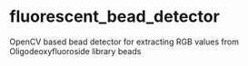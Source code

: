 # fluorescent_bead_detector
OpenCV based bead detector for extracting RGB values from Oligodeoxyfluoroside library beads
